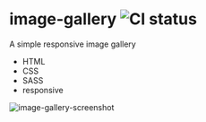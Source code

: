 # image-gallery ![CI status](https://img.shields.io/badge/style-flat-green.svg?longCache=true&style=flat)
A simple responsive image gallery

- HTML
- CSS
- SASS
- responsive

![image-gallery-screenshot](https://user-images.githubusercontent.com/34710484/37106068-a1269774-2252-11e8-8941-8c8cad87fe30.jpg)
